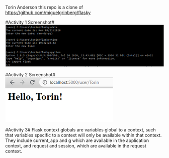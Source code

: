 Torin Anderson
this repo is a clone of
https://github.com/miguelgrinberg/flasky

#Activity 1 Screenshot#
![picture](Activity1.png)

#Activity 2 Screenshot#
![picture](Activity2.png)

#Activity 3#
Flask context globals are variables global to a context, such that variables specific to a context will only be available within that context.
They include current_app and g which are available in the application context,
and request and session, which are available in the request context.
